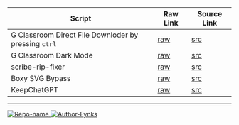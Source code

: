 | Script | Raw Link | Source Link |
|--------|----------|------------|
|G Classroom Direct File Downloder by pressing ```ctrl``` | [raw](https://github.com/fynks/userscripts/raw/main/classroom/direct_file_for_google_classroom.user.js) | [src](https://github.com/fynks/userscripts/) |
|G Classroom Dark Mode | [raw](https://github.com/fynks/userscripts/raw/main/clasroom/google_classroom_dark_mode_theme.user.js) | [src](https://greasyfork.org/en/scripts/431522-google-classroom-dark-mode-theme) |
|scribe-rip-fixer | [raw](https://github.com/fynks/userscripts/raw/main/scribe/scribe-rip-fixer.user.js) | [src](https://github.com/fynks/userscripts/blob/main/scribe/scribe-rip-fixer.user.js) |
| Boxy SVG Bypass | [raw](https://github.com/fynks/userscripts/raw/main/boxysvg/boxy-svg-bypass.user.js) | [src](https://greasyfork.org/users/718362) |
| KeepChatGPT | [raw](https://raw.githubusercontent.com/xcanwin/KeepChatGPT/main/KeepChatGPT.user.js) | [src](https://github.com/xcanwin/KeepChatGPT/) |

---

[![Repo-name](https://img.shields.io/badge/Visit-configs-lightblue?style=for-the-badge&logo=github) ](https://github.com/fynks/configs)
[ ![Author-Fynks](https://img.shields.io/badge/Author-Fynks-yellow?style=for-the-badge&logo=atom)](#)